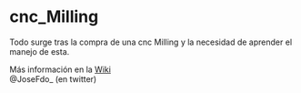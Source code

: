 # cnc_Milling

Todo surge tras la compra de una cnc Milling y la necesidad de aprender el manejo de esta.

Más información en la [Wiki](https://github.com/jospicant/cnc_Milling/wiki)  
@JoseFdo_ (en twitter)  
